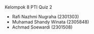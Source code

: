 Kelompok 8 PTI Quiz 2 
- Rafi Nazhmi Nugraha (2301303) 
- Muhamad Shandy Winata (2305848) 
- Achmad Soewardi (2301508)
